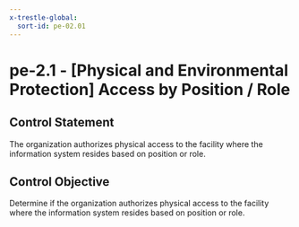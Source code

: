 ```yaml
---
x-trestle-global:
  sort-id: pe-02.01
---
```


# pe-2.1 - \[Physical and Environmental Protection\] Access by Position / Role

## Control Statement

The organization authorizes physical access to the facility where the information system resides based on position or role.

## Control Objective

Determine if the organization authorizes physical access to the facility where the information system resides based on position or role.

